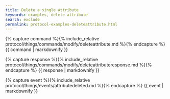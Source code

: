 ```yaml
---
title: Delete a single Attribute
keywords: examples, delete attribute
search: exclude
permalink: protocol-examples-deleteattribute.html
---
```


{% capture command %}{% include_relative protocol/things/commands/modify/deleteattribute.md %}{% endcapture %}
{{ command | markdownify }}

{% capture response %}{% include_relative protocol/things/commands/modify/deleteattributeresponse.md %}{% endcapture %}
{{ response | markdownify }}

{% capture event %}{% include_relative protocol/things/events/attributedeleted.md %}{% endcapture %}
{{ event | markdownify }}

